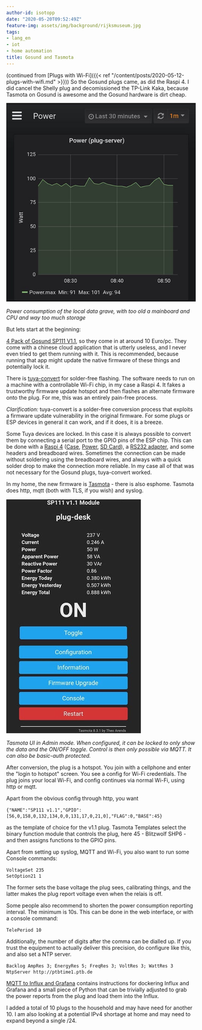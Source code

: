 ```yaml
---
author-id: isotopp
date: "2020-05-20T09:52:49Z"
feature-img: assets/img/background/rijksmuseum.jpg
tags:
- lang_en
- iot
- home automation
title: Gosund and Tasmota
---
```

(continued from [Plugs with Wi-Fi]({{< ref "/content/posts/2020-05-12-plugs-with-wifi.md" >}})) So the Gosund plugs came, as did the Raspi 4. I did cancel the Shelly plug and decomissioned the TP-Link Kaka, because Tasmota on Gosund is awesome and the Gosund hardware is dirt cheap.

![](/uploads/2020/05/tasmota-grafana.jpg)

*Power consumption of the local data grave, with too old a mainboard and CPU and way too much storage*

But lets start at the beginning:

[4 Pack of Gosund SP111 V1.1](https://www.amazon.de/dp/B082XR5C6J), so they come in at around 10 Euro/pc. They come with a chinese cloud application that is utterly useless, and I never even tried to get them running with it. This is recommended, because running that app might update the native firmware of these things and potentially lock it.

There is [tuya-convert](https://github.com/ct-Open-Source/tuya-convert) for solder-free flashing. The software needs to run on a machine with a controllable Wi-Fi chip, in my case a Raspi 4. It fakes a trustworthy firmware update hotspot and then flashes an alternate firmware onto the plug. For me, this was an entirely pain-free process.

*Clarification:* tuya-convert is a solder-free conversion process that exploits a firmware update vulnerability in the original firmware. For some plugs or ESP devices in general it can work, and if it does, it is a breeze.

Some Tuya devices are locked. In this case it is always possible to convert them by connecting a serial port to the GPIO pins of the ESP chip. This can be done with a [Raspi 4](https://www.amazon.de/gp/product/B07TC2BK1X) ([Case](https://www.amazon.de/gp/product/B085795KPX), [Power](https://www.amazon.de/gp/product/B07ZCK2B8J), [SD Card](https://www.amazon.de/gp/product/B073JYVKNX)), a [RS232 adapter](https://www.amazon.de/gp/product/B01N7KA3OO), and some headers and breadboard wires. Sometimes the connection can be made without soldering using the breadboard wires, and always with a quick solder drop to make the connection more reliable. In my case all of that was not necessary for the Gosund plugs, tuya-convert worked.

In my home, the new firmware is [Tasmota](https://github.com/arendst/Tasmota) - there is also esphome. Tasmota does http, mqtt (both with TLS, if you wish) and syslog.

![](/uploads/2020/05/tasmota-ui.jpg)

*Tasmota UI in Admin mode. When configured, it can be locked to only show the data and the ON/OFF toggle. Control is then only possible via MQTT. It can also be basic-auth protected.*

After conversion, the plug is a hotspot. You join with a cellphone and enter the "login to hotspot" screen. You see a config for Wi-Fi credentials. The plug joins your local Wi-Fi, and config continues via normal Wi-Fi, using http or mqtt.

Apart from the obvious config through http, you want

```console
{"NAME":"SP111 v1.1","GPIO":[56,0,158,0,132,134,0,0,131,17,0,21,0],"FLAG":0,"BASE":45}
```

as the template of choice for the v1.1 plug. Tasmota Templates select the binary function module that controls the plug, here 45 - Blitzwolf SHP6 - and then assigns functions to the GPIO pins.

Apart from setting up syslog, MQTT and Wi-Fi, you also want to run some Console commands:

```console
VoltageSet 235
SetOption21 1
```

The former sets the base voltage the plug sees, calibrating things, and the latter makes the plug report voltage even when the relais is off.

Some people also recommend to shorten the power consumption reporting interval. The minimum is 10s. This can be done in the web interface, or with a console command:

```console
TelePeriod 10
```

Additionally, the number of digits after the comma can be dialled up. If you trust the equipment to actually deliver this precision, do configure like this, and also set a NTP server.

```console
Backlog AmpRes 3; EnergyRes 5; FreqRes 3; VoltRes 3; WattRes 3
NtpServer http://ptbtime1.ptb.de
```


[MQTT to Influx and Grafana](http://nilhcem.com/iot/home-monitoring-with-mqtt-influxdb-grafana) contains instructions for dockering Influx and Grafana and a small piece of Python that can be trivially adjusted to grab the power reports from the plug and load them into the Influx.

I added a total of 10 plugs to the household and may have need for another 10. I am also looking at a potential IPv4 shortage at home and may need to expand beyond a single /24.